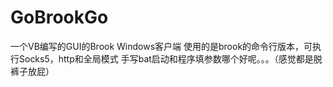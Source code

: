 # GoBrookGo
一个VB编写的GUI的Brook Windows客户端 使用的是brook的命令行版本，可执行Socks5，http和全局模式 手写bat启动和程序填参数哪个好呢。。。（感觉都是脱裤子放屁）

